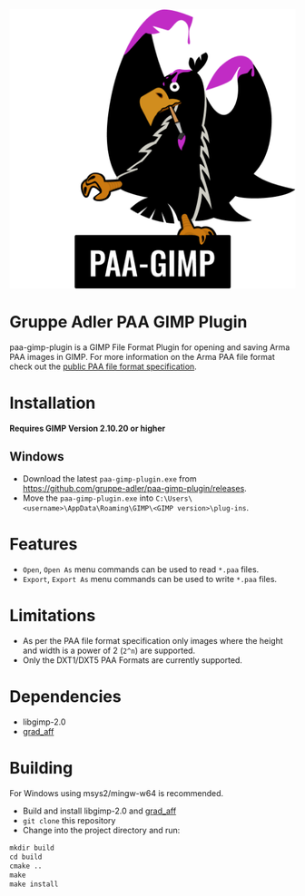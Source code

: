 <p align="center">
  <img src="./AdlerGIMP.png">
</p>

# Gruppe Adler PAA GIMP Plugin

paa-gimp-plugin is a GIMP File Format Plugin for opening and saving Arma PAA images in GIMP. For more information on the Arma PAA file format check out the  [public PAA file format specification](https://community.bistudio.com/wiki/PAA_File_Format).

# Installation

**Requires GIMP Version 2.10.20 or higher**

## Windows
- Download the latest `paa-gimp-plugin.exe` from https://github.com/gruppe-adler/paa-gimp-plugin/releases.
- Move the `paa-gimp-plugin.exe` into `C:\Users\<username>\AppData\Roaming\GIMP\<GIMP version>\plug-ins`.


# Features
- `Open`, `Open As` menu commands can be used to read `*.paa` files.
- `Export`, `Export As` menu commands can be used to write `*.paa` files.

# Limitations
- As per the PAA file format specification only images where the height and width is a power of 2 (`2^n`) are supported.
- Only the DXT1/DXT5 PAA Formats are currently supported.

# Dependencies
* libgimp-2.0
* [grad_aff](https://github.com/gruppe-adler/grad_aff/tree/dev)

# Building
For Windows using msys2/mingw-w64 is recommended.
- Build and install libgimp-2.0 and [grad_aff](https://github.com/gruppe-adler/grad_aff/tree/dev)
- `git clone` this repository
- Change into the project directory and run:
```
mkdir build
cd build
cmake ..
make
make install
```
